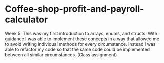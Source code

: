 # Coffee-shop-profit-and-payroll-calculator
Week 5. This was my first introduction to arrays, enums, and structs. With guidance I was able to implement these concepts 
in a way that allowed me to avoid writing individual methods for every circumstance. Instead I was able to 
refactor my code so that the same code could be implemented between all similar circumstances. (Class assignment)
